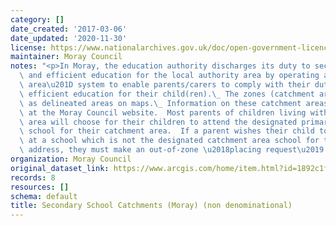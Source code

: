 ```yaml
---
category: []
date_created: '2017-03-06'
date_updated: '2020-11-30'
license: https://www.nationalarchives.gov.uk/doc/open-government-licence/version/3/
maintainer: Moray Council
notes: "<p>In Moray, the education authority discharges its duty to secure adequate\
  \ and efficient education for the local authority area by operating a \u201Ccatchment\
  \ area\u201D system to enable parents/carers to comply with their duty to provide\
  \ efficient education for their child(ren).\_ The zones (catchment areas) are shown\
  \ as delineated areas on maps.\_ Information on these catchment areas is available\
  \ at the Moray Council website.  Most parents of children living within the catchment\
  \ area will choose for their children to attend the designated primary and secondary\
  \ school for their catchment area.  If a parent wishes their child to be enrolled\
  \ at a school which is not the designated catchment area school for their postal\
  \ address, they must make an out-of-zone \u2018placing request\u2019.\_   </p>"
organization: Moray Council
original_dataset_link: https://www.arcgis.com/home/item.html?id=1892c1ffa5094c479f8769b5563ac88c
records: 8
resources: []
schema: default
title: Secondary School Catchments (Moray) (non denominational)
---
```

